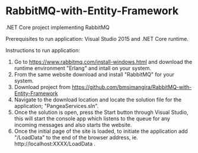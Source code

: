 # RabbitMQ-with-Entity-Framework
.NET Core project implementing RabbitMQ

Prerequisites to run application: Visual Studio 2015 and .NET Core runtime.

Instructions to run application:
1) Go to https://www.rabbitmq.com/install-windows.html and download the runtime environment "Erlang" and intall on your system.
2) From the same website download and install "RabbitMQ" for your system.
3) Download project from https://github.com/bmsimangira/RabbitMQ-with-Entity-Framework
4) Navigate to the download location and locate the solution file for the application; "PangeaServices.sln".
5) Once the solution is open, press the Start button through Visual Studio, this will start the console app which listens to the queue for any incoming messages and also starts the website.
6) Once the initial page of the site is loaded, to initiate the application add "/LoadData" to the end of the browser address, ie.  http://localhost:XXXX/LoadData .
